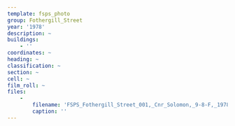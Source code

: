 ```yaml
---
template: fsps_photo
group: Fothergill_Street
year: '1978'
description: ~
buildings:
    - ''
coordinates: ~
heading: ~
classification: ~
section: ~
cell: ~
film_roll: ~
files:
    -
        filename: 'FSPS_Fothergill_Street_001,_Cnr_Solomon,_9-8-F,_1978.png'
        caption: ''
---
```

